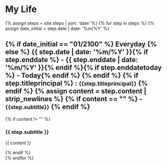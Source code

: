 <div class="container row">
    <h1 class="cv-title"><span class="title_history">My Life</span></h1>
    {% assign steps = site.steps | sort: 'date' %}
    {% for step in steps %}
    {% assign date_initial = step.date | date: '%m/%Y' %}
    <div class="item">
        <i class="vertical-line"></i>
        <h2 class="item-date">
        {% if date_initial == "01/2100" %}
            Everyday
        {% else %}
            {{ step.date | date: '%m/%Y' }}{% if step.enddate %} - {{ step.enddate | date: '%m/%Y' }}{% endif %}{% if step.enddatetoday %} - Today{% endif %}
        {% endif %}
        {% if step.titleprincipal %}
            : <small>{{step.titleprincipal}}</small>
        {% endif %} 
        {% assign content = step.content | strip_newlines %}
        {% if content == "" %}
            - <small>{{step.subtitle}}</small>
        {% endif %}
        </h2>
        {% if content != "" %}
            <div class="card-panel">
                <h3 class="card-title">
                    {{ step.subtitle }}
                </h3>
                <p>
                    {{ content }}
                </p>
            </div>
        {% endif %}
    </div>
    {% endfor %}
    <!-- <div class="last-item">
        <i class="vertical-line"></i>
    </div> -->
  </div>